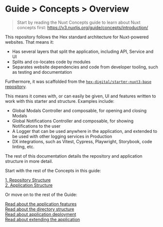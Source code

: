 # Guide > Concepts > Overview

> Start by reading the Nuxt Concepts guide to learn about Nuxt concepts first: https://v3.nuxtjs.org/guide/concepts/introduction/

This repository follows the Hex standard architecture for Nuxt-powered websites. That means it:

- Has several layers that split the application, including API, Service and UI
- Splits and co-locates code by modules
- Separates website dependencies and code from developer tooling, such as testing and documentation

Furthermore, it was scaffolded from the [`hex-digital/starter-nuxt3-base` repository](https://github.com/hex-digital/starter-nuxt3-base).

This means it comes with, or can easily be given, UI and features written to work with this starter and structure. Examples include:

- Global Modals Controller and composable, for opening and closing Modals
- Global Notifications Controller and composable, for showing Notifications to the user
- A Logger that can be used anywhere in the application, and extended to be used with other logging services in Production
- DX integrations, such as Vitest, Cypress, Playwright, Storybook, code linting, etc.

The rest of this documentation details the repository and application structure in more detail. 

Start with the rest of the Concepts in this guide:

[1. Repository Structure](./1.%20Repository%20Structure.md)  
[2. Application Structure](./2.%20Application%20Structure.md)

Or move on to the rest of the Guide:

[Read about the application features](../2.%20Features/0.%20Overview.md)  
[Read about the directory structure](../3.%20Directory%20Structure/0.%20Overview.md)  
[Read about application deployment](../4.%20Deploy/0.%20Overview.md)  
[Read about extending the application](../5.%20Extensions/0.%20Overview.md)  
